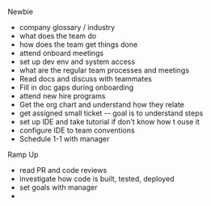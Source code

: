 Newbie 
- company glossary / industry 
- what does the team do 
- how does the team get things done 
- attend onboard meetings 
- set up dev env and system access 
- what are the regular team processes and meetings 
- Read docs and discuss with teammates 
- Fill in doc gaps during onboarding 
- attend new hire programs 
- Get the org chart and understand how they relate 
- get assigned small ticket -- goal is to understand steps 
- set up IDE and take tutorial if don't know how t ouse it 
- configure IDE to team conventions 
- Schedule 1-1 with manager 

Ramp Up 
- read PR and code reviews 
- investigate how code is built, tested, deployed 
- set goals with manager 
- 

